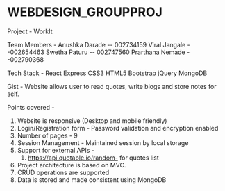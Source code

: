 # WEBDESIGN_GROUPPROJ

Project - WorkIt

Team Members -  Anushka Darade -- 002734159
                Viral Jangale --002654463
                Swetha Paturu -- 002747560
                Prarthana Nemade --002790368
    
Tech Stack -  React
              Express
              CSS3
              HTML5
              Bootstrap
              jQuery
              MongoDB

Gist -  Website allows user to read quotes, write blogs and store notes for self.

Points covered - 
1. Website is responsive (Desktop and mobile friendly)
2. Login/Registration form - Password validation and encryption enabled
3. Number of pages - 9
4. Session Management - Maintained session by local storage
5. Support for external APIs - 
   1. https://api.quotable.io/random- for quotes list
6. Project architecture is based on MVC. 
7. CRUD operations are supported
8. Data is stored and made consistent using MongoDB

